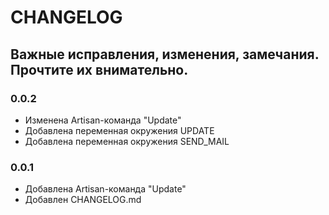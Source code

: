 # CHANGELOG

## Важные исправления, изменения, замечания. Прочтите их внимательно.

### 0.0.2
* Изменена Artisan-команда "Update"
* Добавлена переменная окружения UPDATE
* Добавлена переменная окружения SEND_MAIL

### 0.0.1
* Добавлена Artisan-команда "Update"
* Добавлен CHANGELOG.md